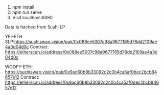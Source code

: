 1. npm install
2. npm run serve
3. Visit localhost:8080

Data is fetched from Sushi LP
 
YFI-ETH SLP:https://sushiswap.vision/pair/0x088ee5007c98a9677165d78dd2109ae4a3d04d0c
Contract: https://etherscan.io/address/0x088ee5007c98a9677165d78dd2109ae4a3d04d0c

WOOFY-ETH: https://sushiswap.vision/pair/0x9ac60b8b33092c2c0b4ca5af0dec2bcb84657e12
Contract: https://etherscan.io/address/0x9ac60b8b33092c2c0b4ca5af0dec2bcb84657e12
